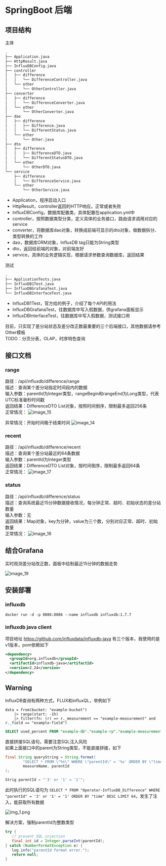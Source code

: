 # SpringBoot 后端

## 项目结构

主体
```txt
.
├── Application.java
├── HttpResult.java
├── InfluxDBConfig.java
├── controller
│   ├── difference
│   │   └── DifferenceController.java
│   └── other
│       └── OtherController.java
├── converter
│   ├── difference
│   │   └── DifferenceConverter.java
│   └── other
│       └── OtherConverter.java
├── dao
│   ├── difference
│   │   ├── Difference.java
│   │   └── DifferentStatus.java
│   └── other
│       └── Other.java
├── dto
│   ├── difference
│   │   ├── DifferenceDTO.java
│   │   └── DifferentStatusDTO.java
│   └── other
│       └── OtherDTO.java
└── service
    ├── difference
    │   └── DifferenceService.java
    └── other
        └── OtherService.java
```

* Application，程序启动入口
* HttpResult，controller返回的HTTP响应，正常或者失败
* InfluxDBConfig，数据库配置类，具体配置在application.yml中
* controller，按照数据类型分类，定义具体的业务接口，路由请求调用对应的service
* converter，将数据库dao对象，转换成前端可显示的dto对象，做数据拆分、类型转换的工作
* dao，数据库ORM对象，InfluxDB tag只能为String类型
* dto，返回给前端的对象，对前端友好
* service，具体的业务逻辑实现，根据请求参数查询数据库，返回结果

测试
```txt
.
├── ApplicationTests.java
├── InfluxDB1Test.java
├── InfluxDBGrafanaTest.java
└── InfluxDBInterfaceTest.java
```
* InfluxDB1Test，官方给的例子，介绍了每个API的用法
* InfluxDBGrafanaTest，往数据库中写入假数据，供grafana面板显示
* InfluxDBInterfaceTest，往数据库中写入假数据，测试接口用

目前，只实现了差分站状态及差分改正数最重要的三个后端接口，其他数据请参考Other模板  
TODO：分页分表，OLAP，时序特色查询

## 接口文档

### range
路径：/api/influxdb/difference/range  
描述：查询某个差分站指定时间段内的数据  
输入参数：parentId为Integer类型，rangeBegin和rangeEnd为Long类型，代表UTC标准毫秒时间戳  
返回结果：DifferenceDTO List对象，按照时间倒序，限制最多返回256条  
正常情况：
![image_15](images/img_15.png)

异常情况：开始时间晚于结束时间
![image_14](images/img_14.png)

### recent
路径：/api/influxdb/difference/recent  
描述：查询某个差分站最近的64条数据  
输入参数：parentId为Integer类型  
返回结果：DifferenceDTO List对象，按时间倒序，限制最多返回64条  
正常情况：
![image_17](images/img_17.png)

### status
路径：/api/influxdb/difference/status  
描述：查询系统最近15分钟数据接收情况，每分钟正常、超时、初始状态的差分站数量  
输入参数：无  
返回结果：Map对象，key为分钟，value为三个数，分别对应正常、超时、初始数量  
正常情况：
![image_16](images/img_16.png)

## 结合Grafana

实时观测差分站改正数，面板中绘制最近15分钟的数据走势

![image_19](images/img_19.png)

## 安装部署
### influxdb

```shell
docker run -d -p 8086:8086 --name influxdb influxdb:1.7.7
```

### influxdb java client
项目地址 https://github.com/influxdata/influxdb-java
有三个版本，我使用的是v1版本，pom依赖如下

```xml
<dependency>
  <groupId>org.influxdb</groupId>
  <artifactId>influxdb-java</artifactId>
  <version>2.24</version>
</dependency>
```

## Warning
InfluxDB查询有两种方式，FLUX和influxQL，举例如下

```text
data = from(bucket: "example-bucket")
    |> range(start: -1h)
    |> filter(fn: (r) => r._measurement == "example-measurement" and r._field == "example-field")
```

```sql
SELECT used_percent FROM "example-db"."example-rp"."example-measurement" WHERE host=host1
```


直接拼接SQL语句，需要注意SQL注入风险  
如果上面接口中的parent为String类型，不能直接拼接，如下
```java
final String queryString = String.format(
        "SELECT * FROM \"%s\" WHERE \"parentId\" = '%s' ORDER BY \"time\" DESC LIMIT 64",
        measureName, parentId
);
```

```java
Strig parentId = "'3' or '1' = '1'";
```

此时执行的SQL语句为
`SELECT * FROM "Operator-InfluxDB_Difference" WHERE "parentId" = '3' or '1' = '1' ORDER BY "time" DESC LIMIT 64`，发生了注入，能获取所有数据

![img_1.png](images/img_1.png)

解决方案，强制parentId为整数类型

```java
try {
   // prevent SQL injection
   final int id = Integer.parseInt(parentId);
} catch (NumberFormatException e) {
   log.info("parentId format error.");
   return null;
}
```
